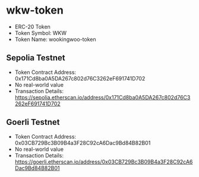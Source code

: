 # wkw-token

- ERC-20 Token
- Token Symbol: WKW
- Token Name: wookingwoo-token

## Sepolia Testnet

- Token Contract Address: 0x171Cd8ba0A5DA267c802d76C3262eF691741D702
- No real-world value
- Transaction Details: <https://sepolia.etherscan.io/address/0x171Cd8ba0A5DA267c802d76C3262eF691741D702>

## Goerli Testnet

- Token Contract Address: 0x03CB729Bc3B09B4a3F28C92cA6Dac9Bd84B82B01
- No real-world value
- Transaction Details: <https://goerli.etherscan.io/address/0x03CB729Bc3B09B4a3F28C92cA6Dac9Bd84B82B01>

